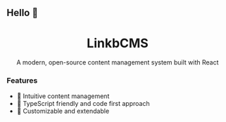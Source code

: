 ## Hello 👋

<div align="center">
  <h1>LinkbCMS</h1>
  <p>A modern, open-source content management system built with React</p>
</div>

### Features

- 📝 Intuitive content management
- 🚀 TypeScript friendly and code first approach
- 🎨 Customizable and extendable
